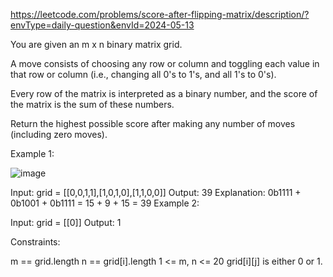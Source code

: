 https://leetcode.com/problems/score-after-flipping-matrix/description/?envType=daily-question&envId=2024-05-13

You are given an m x n binary matrix grid.

A move consists of choosing any row or column and toggling each value in that row or column (i.e., changing all 0's to 1's, and all 1's to 0's).

Every row of the matrix is interpreted as a binary number, and the score of the matrix is the sum of these numbers.

Return the highest possible score after making any number of moves (including zero moves).

 

Example 1:

![image](https://github.com/dita-deb/LeetCodePractice/assets/153967732/36f1a9c4-3b1c-49c0-a751-b82e144d77da)

Input: grid = [[0,0,1,1],[1,0,1,0],[1,1,0,0]]
Output: 39
Explanation: 0b1111 + 0b1001 + 0b1111 = 15 + 9 + 15 = 39
Example 2:

Input: grid = [[0]]
Output: 1
 

Constraints:

m == grid.length
n == grid[i].length
1 <= m, n <= 20
grid[i][j] is either 0 or 1.
